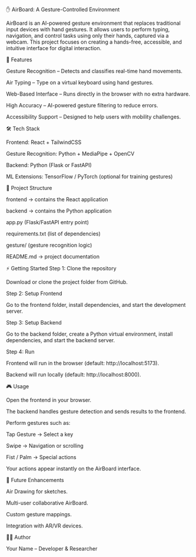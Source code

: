 ✋ AirBoard: A Gesture-Controlled Environment

AirBoard is an AI-powered gesture environment that replaces traditional input devices with hand gestures. It allows users to perform typing, navigation, and control tasks using only their hands, captured via a webcam. This project focuses on creating a hands-free, accessible, and intuitive interface for digital interaction.

🚀 Features

Gesture Recognition – Detects and classifies real-time hand movements.

Air Typing – Type on a virtual keyboard using hand gestures.

Web-Based Interface – Runs directly in the browser with no extra hardware.

High Accuracy – AI-powered gesture filtering to reduce errors.

Accessibility Support – Designed to help users with mobility challenges.

🛠️ Tech Stack

Frontend: React + TailwindCSS

Gesture Recognition: Python + MediaPipe + OpenCV

Backend: Python (Flask or FastAPI)

ML Extensions: TensorFlow / PyTorch (optional for training gestures)

📂 Project Structure

frontend → contains the React application

backend → contains the Python application

app.py (Flask/FastAPI entry point)

requirements.txt (list of dependencies)

gesture/ (gesture recognition logic)

README.md → project documentation

⚡ Getting Started
Step 1: Clone the repository

Download or clone the project folder from GitHub.

Step 2: Setup Frontend

Go to the frontend folder, install dependencies, and start the development server.

Step 3: Setup Backend

Go to the backend folder, create a Python virtual environment, install dependencies, and start the backend server.

Step 4: Run

Frontend will run in the browser (default: http://localhost:5173).

Backend will run locally (default: http://localhost:8000).

🎮 Usage

Open the frontend in your browser.

The backend handles gesture detection and sends results to the frontend.

Perform gestures such as:

Tap Gesture → Select a key

Swipe → Navigation or scrolling

Fist / Palm → Special actions

Your actions appear instantly on the AirBoard interface.

🔮 Future Enhancements

Air Drawing for sketches.

Multi-user collaborative AirBoard.

Custom gesture mappings.

Integration with AR/VR devices.

👨‍💻 Author

Your Name – Developer & Researcher
